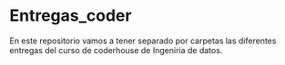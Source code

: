 # Entregas_coder

En este repositorio vamos a tener separado por carpetas las diferentes entregas del curso de coderhouse de Ingeniria de datos.
